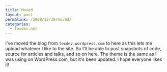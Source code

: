 ```yaml
---
title: Moved
layout: post
permalink: /2008/12/30/moved/
categories:
  - texdev.net
---
```

I've moved the blog from `texdev.wordpress.com` to here as this lets me upload whatever I like to the site. So I'll be able to post snapshots of code, source for articles and talks, and so on here.  The theme is the same as I was using on WordPress.com, but it's been updated.  I hope everyone likes it!
